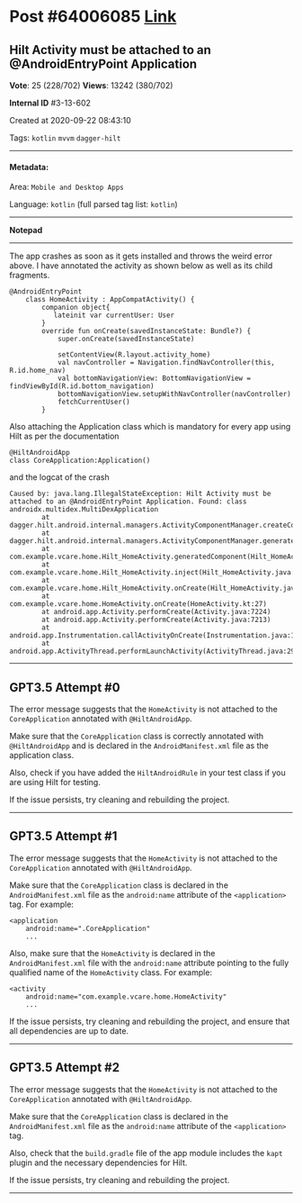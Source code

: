 
# Post \#64006085 [Link](https://stackoverflow.com/questions/64006085/)

## Hilt Activity must be attached to an @AndroidEntryPoint Application

**Vote**: 25 (228/702) **Views**: 13242 (380/702) 

**Internal ID** \#3-13-602

Created at 2020-09-22 08:43:10

Tags: `kotlin` `mvvm` `dagger-hilt`

----------

#### Metadata:

Area: `Mobile and Desktop Apps`

Language: `kotlin` (full parsed tag list: `kotlin`)

----------

**Notepad**


----------

The app crashes as soon as it gets installed and throws the weird error above.
I have annotated the activity as shown below as well as its child fragments.
```
@AndroidEntryPoint
    class HomeActivity : AppCompatActivity() {
        companion object{
           lateinit var currentUser: User
        }
        override fun onCreate(savedInstanceState: Bundle?) {
            super.onCreate(savedInstanceState)
    
            setContentView(R.layout.activity_home)
            val navController = Navigation.findNavController(this, R.id.home_nav)
            val bottomNavigationView: BottomNavigationView = findViewById(R.id.bottom_navigation)
            bottomNavigationView.setupWithNavController(navController)
            fetchCurrentUser()
        }
```

Also attaching the Application class which is mandatory for every app using Hilt as per the documentation
```
@HiltAndroidApp
class CoreApplication:Application()
```

and the logcat of the crash
```
Caused by: java.lang.IllegalStateException: Hilt Activity must be attached to an @AndroidEntryPoint Application. Found: class androidx.multidex.MultiDexApplication
        at dagger.hilt.android.internal.managers.ActivityComponentManager.createComponent(ActivityComponentManager.java:82)
        at dagger.hilt.android.internal.managers.ActivityComponentManager.generatedComponent(ActivityComponentManager.java:65)
        at com.example.vcare.home.Hilt_HomeActivity.generatedComponent(Hilt_HomeActivity.java:43)
        at com.example.vcare.home.Hilt_HomeActivity.inject(Hilt_HomeActivity.java:62)
        at com.example.vcare.home.Hilt_HomeActivity.onCreate(Hilt_HomeActivity.java:37)
        at com.example.vcare.home.HomeActivity.onCreate(HomeActivity.kt:27)
        at android.app.Activity.performCreate(Activity.java:7224)
        at android.app.Activity.performCreate(Activity.java:7213)
        at android.app.Instrumentation.callActivityOnCreate(Instrumentation.java:1272)
        at android.app.ActivityThread.performLaunchActivity(ActivityThread.java:2926)
```



----------
        
## GPT3.5 Attempt \#0

The error message suggests that the `HomeActivity` is not attached to the `CoreApplication` annotated with `@HiltAndroidApp`. 

Make sure that the `CoreApplication` class is correctly annotated with `@HiltAndroidApp` and is declared in the `AndroidManifest.xml` file as the application class. 

Also, check if you have added the `HiltAndroidRule` in your test class if you are using Hilt for testing. 

If the issue persists, try cleaning and rebuilding the project.

--------

## GPT3.5 Attempt \#1

The error message suggests that the `HomeActivity` is not attached to the `CoreApplication` annotated with `@HiltAndroidApp`. 

Make sure that the `CoreApplication` class is declared in the `AndroidManifest.xml` file as the `android:name` attribute of the `<application>` tag. For example:

```
<application
    android:name=".CoreApplication"
    ...
```

Also, make sure that the `HomeActivity` is declared in the `AndroidManifest.xml` file with the `android:name` attribute pointing to the fully qualified name of the `HomeActivity` class. For example:

```
<activity
    android:name="com.example.vcare.home.HomeActivity"
    ...
```

If the issue persists, try cleaning and rebuilding the project, and ensure that all dependencies are up to date.

--------

## GPT3.5 Attempt \#2

The error message suggests that the `HomeActivity` is not attached to the `CoreApplication` annotated with `@HiltAndroidApp`. 

Make sure that the `CoreApplication` class is declared in the `AndroidManifest.xml` file as the `android:name` attribute of the `<application>` tag. 

Also, check that the `build.gradle` file of the app module includes the `kapt` plugin and the necessary dependencies for Hilt. 

If the issue persists, try cleaning and rebuilding the project.

--------
